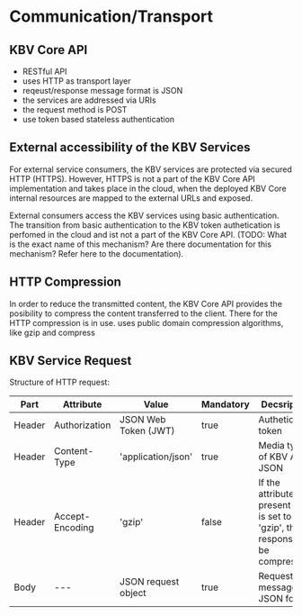 # Communication/Transport

## KBV Core API 
- RESTful API
- uses HTTP as transport layer
- reqeust/response message format is JSON
- the services are addressed via URIs
- the request method is POST
- use token based stateless authentication

## External accessibility of the KBV Services
For external service consumers, the KBV services are protected via secured HTTP (HTTPS). However, HTTPS is not a part of the KBV Core API implementation and takes place in the cloud, when the deployed KBV Core internal resources are mapped to the external URLs and exposed. 

External consumers access the KBV services using basic authentication. The transition from basic authentication to the KBV token authetication is perfomed in the cloud and ist not a part of the KBV Core API. (TODO: What is the exact name of this mechanism? Are there documentation for this mechanism? Refer here to the documentation).

## HTTP Compression
In order to reduce the transmitted content, the KBV Core API provides the posibility to compress the content transferred to the client. There for the HTTP compression is in use. uses public domain compression algorithms, like gzip and compress

## KBV Service Request
Structure of HTTP request:

|Part | Attribute	|Value |Mandatory  |Decsription
| --- | --- | -----------  | --------- | ---------
|Header |Authorization | JSON Web Token (JWT) | true | Authetication token
|Header |Content-Type | 'application/json' | true | Media type of KBV API is JSON
|Header |Accept-Encoding | 'gzip' | false | If the attribute is present and is set to 'gzip', the response will be compressed
|Body |--- |JSON request object | true | Request message in JSON format


